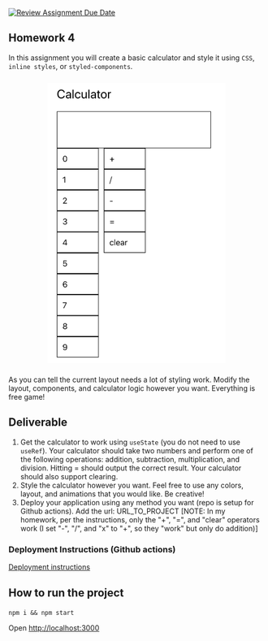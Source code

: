 [![Review Assignment Due Date](https://classroom.github.com/assets/deadline-readme-button-24ddc0f5d75046c5622901739e7c5dd533143b0c8e959d652212380cedb1ea36.svg)](https://classroom.github.com/a/PKMeZn3h)
## Homework 4

In this assignment you will create a basic calculator and style it using `CSS`, `inline styles`, or `styled-components`.

<div style="display: flex; justify-content: center; padding: 10px 0;">
<img src="images/worst_calculator.png" alt="calculator example" width="350"/>
</div>

As you can tell the current layout needs a lot of styling work. Modify the layout, components, and calculator logic however you want. Everything is free game!

## Deliverable

1. Get the calculator to work using `useState` (you do not need to use `useRef`). Your calculator should take two numbers and perform one of the following operations: addition, subtraction, multiplication, and division. Hitting = should output the correct result. Your calculator should also support clearing.
2. Style the calculator however you want. Feel free to use any colors, layout, and animations that you would like. Be creative!
3. Deploy your application using any method you want (repo is setup for Github actions). Add the url: URL_TO_PROJECT [NOTE: In my homework, per the instructions, only the "+", "=", and "clear" operators work (I set "-", "/", and "x" to "+", so they "work" but only do addition)]

### Deployment Instructions (Github actions)

[Deployment instructions](https://github.com/prof-tejera/react-deployment-code#github-actions)

## How to run the project

`npm i && npm start`

Open [http://localhost:3000](http://localhost:3000)
